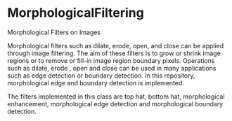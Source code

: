 # MorphologicalFiltering
Morphological Filters on Images 

Morphological filters such as dilate, erode, open, and close can be applied through image filtering. The aim of these filters is to grow or shrink image regions or to remove or fill-in image region boundary pixels. Operations such as dilate, erode , open and close can be used in many applications such as edge detection or boundary detection. In this repository, morphological edge and boundary detection is implemented.

The filters implemented in this class are top hat, bottom hat, morphological enhancement, morphological edge detection and morphological boundary detection.

